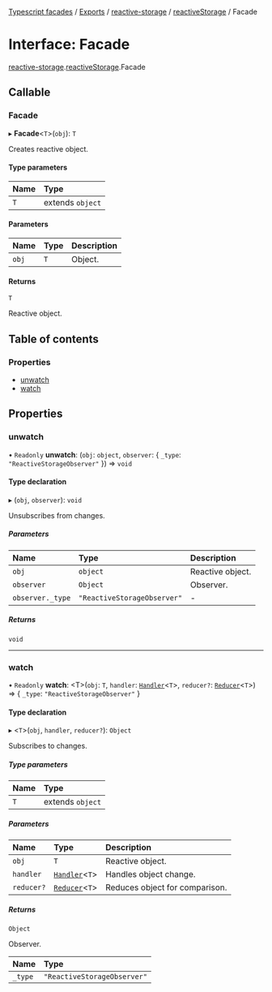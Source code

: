 [Typescript facades](../index.md) / [Exports](../modules.md) / [reactive-storage](../modules/reactive_storage.md) / [reactiveStorage](../modules/reactive_storage.reactiveStorage.md) / Facade

# Interface: Facade

[reactive-storage](../modules/reactive_storage.md).[reactiveStorage](../modules/reactive_storage.reactiveStorage.md).Facade

## Callable

### Facade

▸ **Facade**<`T`\>(`obj`): `T`

Creates reactive object.

#### Type parameters

| Name | Type |
| :------ | :------ |
| `T` | extends `object` |

#### Parameters

| Name | Type | Description |
| :------ | :------ | :------ |
| `obj` | `T` | Object. |

#### Returns

`T`

Reactive object.

## Table of contents

### Properties

- [unwatch](reactive_storage.reactiveStorage.Facade.md#unwatch)
- [watch](reactive_storage.reactiveStorage.Facade.md#watch)

## Properties

### unwatch

• `Readonly` **unwatch**: (`obj`: `object`, `observer`: { `_type`: ``"ReactiveStorageObserver"``  }) => `void`

#### Type declaration

▸ (`obj`, `observer`): `void`

Unsubscribes from changes.

##### Parameters

| Name | Type | Description |
| :------ | :------ | :------ |
| `obj` | `object` | Reactive object. |
| `observer` | `Object` | Observer. |
| `observer._type` | ``"ReactiveStorageObserver"`` | - |

##### Returns

`void`

___

### watch

• `Readonly` **watch**: <T\>(`obj`: `T`, `handler`: [`Handler`](reactive_storage.reactiveStorage.Handler.md)<`T`\>, `reducer?`: [`Reducer`](reactive_storage.reactiveStorage.Reducer.md)<`T`\>) => { `_type`: ``"ReactiveStorageObserver"``  }

#### Type declaration

▸ <`T`\>(`obj`, `handler`, `reducer?`): `Object`

Subscribes to changes.

##### Type parameters

| Name | Type |
| :------ | :------ |
| `T` | extends `object` |

##### Parameters

| Name | Type | Description |
| :------ | :------ | :------ |
| `obj` | `T` | Reactive object. |
| `handler` | [`Handler`](reactive_storage.reactiveStorage.Handler.md)<`T`\> | Handles object change. |
| `reducer?` | [`Reducer`](reactive_storage.reactiveStorage.Reducer.md)<`T`\> | Reduces object for comparison. |

##### Returns

`Object`

Observer.

| Name | Type |
| :------ | :------ |
| `_type` | ``"ReactiveStorageObserver"`` |
